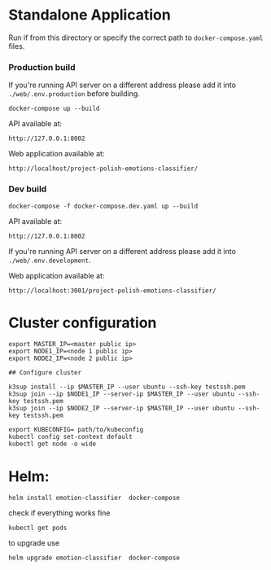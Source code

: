 # Standalone Application

Run if from this directory or specify the correct path to `docker-compose.yaml` files.

### Production build

If you're running API server on a different address please add it into `./web/.env.production` before building.

```
docker-compose up --build
```

API available at:

```
http://127.0.0.1:8002
```

Web application available at:
```
http://localhost/project-polish-emotions-classifier/
```

### Dev build

```
docker-compose -f docker-compose.dev.yaml up --build
```

API available at:

```
http://127.0.0.1:8002
```

If you're running API server on a different address please add it into `./web/.env.development`.

Web application available at:
```
http://localhost:3001/project-polish-emotions-classifier/
```

# Cluster configuration

```
export MASTER_IP=<master public ip>
export NODE1_IP=<node 1 public ip>
export NODE2_IP=<node 2 public ip>

## Configure cluster

k3sup install --ip $MASTER_IP --user ubuntu --ssh-key testssh.pem
k3sup join --ip $NODE1_IP --server-ip $MASTER_IP --user ubuntu --ssh-key testssh.pem
k3sup join --ip $NODE2_IP --server-ip $MASTER_IP --user ubuntu --ssh-key testssh.pem

export KUBECONFIG= path/to/kubeconfig
kubectl config set-context default
kubectl get node -o wide
```

# Helm:

```
helm install emotion-classifier  docker-compose
```


check if everything works fine
```
kubectl get pods
```


to upgrade use
```
helm upgrade emotion-classifier  docker-compose
```

